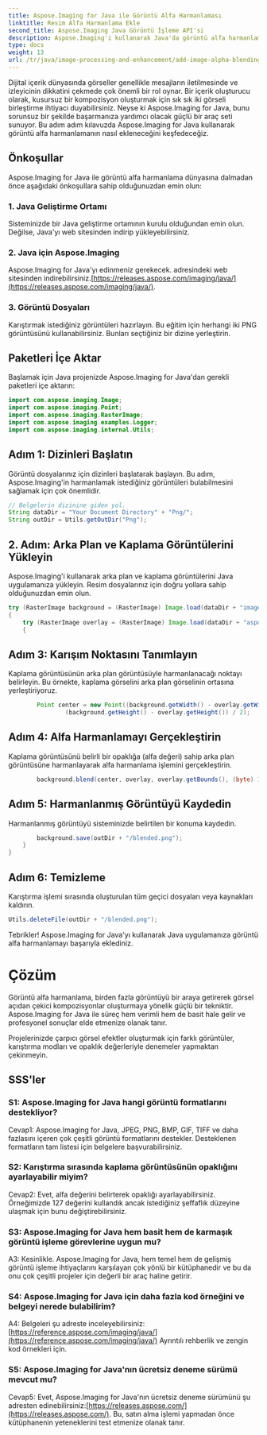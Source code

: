 ```yaml
---
title: Aspose.Imaging for Java ile Görüntü Alfa Harmanlaması
linktitle: Resim Alfa Harmanlama Ekle
second_title: Aspose.Imaging Java Görüntü İşleme API'si
description: Aspose.Imaging'i kullanarak Java'da görüntü alfa harmanlamanın nasıl ekleneceğini öğrenin. Adım adım rehberlikle çarpıcı görsel efektler oluşturun.
type: docs
weight: 13
url: /tr/java/image-processing-and-enhancement/add-image-alpha-blending/
---
```

Dijital içerik dünyasında görseller genellikle mesajların iletilmesinde ve izleyicinin dikkatini çekmede çok önemli bir rol oynar. Bir içerik oluşturucu olarak, kusursuz bir kompozisyon oluşturmak için sık sık iki görseli birleştirme ihtiyacı duyabilirsiniz. Neyse ki Aspose.Imaging for Java, bunu sorunsuz bir şekilde başarmanıza yardımcı olacak güçlü bir araç seti sunuyor. Bu adım adım kılavuzda Aspose.Imaging for Java kullanarak görüntü alfa harmanlamanın nasıl ekleneceğini keşfedeceğiz.

## Önkoşullar

Aspose.Imaging for Java ile görüntü alfa harmanlama dünyasına dalmadan önce aşağıdaki önkoşullara sahip olduğunuzdan emin olun:

### 1. Java Geliştirme Ortamı
Sisteminizde bir Java geliştirme ortamının kurulu olduğundan emin olun. Değilse, Java'yı web sitesinden indirip yükleyebilirsiniz.

### 2. Java için Aspose.Imaging
Aspose.Imaging for Java'yı edinmeniz gerekecek. adresindeki web sitesinden indirebilirsiniz.[https://releases.aspose.com/imaging/java/](https://releases.aspose.com/imaging/java/).

### 3. Görüntü Dosyaları
Karıştırmak istediğiniz görüntüleri hazırlayın. Bu eğitim için herhangi iki PNG görüntüsünü kullanabilirsiniz. Bunları seçtiğiniz bir dizine yerleştirin.

## Paketleri İçe Aktar

Başlamak için Java projenizde Aspose.Imaging for Java'dan gerekli paketleri içe aktarın:

```java
import com.aspose.imaging.Image;
import com.aspose.imaging.Point;
import com.aspose.imaging.RasterImage;
import com.aspose.imaging.examples.Logger;
import com.aspose.imaging.internal.Utils;
```

## Adım 1: Dizinleri Başlatın

Görüntü dosyalarınız için dizinleri başlatarak başlayın. Bu adım, Aspose.Imaging'in harmanlamak istediğiniz görüntüleri bulabilmesini sağlamak için çok önemlidir.

```java
// Belgelerin dizinine giden yol.
String dataDir = "Your Document Directory" + "Png/";
String outDir = Utils.getOutDir("Png");
```

## 2. Adım: Arka Plan ve Kaplama Görüntülerini Yükleyin

Aspose.Imaging'i kullanarak arka plan ve kaplama görüntülerini Java uygulamanıza yükleyin. Resim dosyalarınız için doğru yollara sahip olduğunuzdan emin olun.

```java
try (RasterImage background = (RasterImage) Image.load(dataDir + "image0.png"))
{
    try (RasterImage overlay = (RasterImage) Image.load(dataDir + "aspose_logo.png"))
    {
```

## Adım 3: Karışım Noktasını Tanımlayın

Kaplama görüntüsünün arka plan görüntüsüyle harmanlanacağı noktayı belirleyin. Bu örnekte, kaplama görselini arka plan görselinin ortasına yerleştiriyoruz.

```java
        Point center = new Point((background.getWidth() - overlay.getWidth()) / 2,
                (background.getHeight() - overlay.getHeight()) / 2);
```

## Adım 4: Alfa Harmanlamayı Gerçekleştirin

Kaplama görüntüsünü belirli bir opaklığa (alfa değeri) sahip arka plan görüntüsüne harmanlayarak alfa harmanlama işlemini gerçekleştirin.

```java
        background.blend(center, overlay, overlay.getBounds(), (byte) 127);
```

## Adım 5: Harmanlanmış Görüntüyü Kaydedin

Harmanlanmış görüntüyü sisteminizde belirtilen bir konuma kaydedin.

```java
        background.save(outDir + "/blended.png");
    }
}
```

## Adım 6: Temizleme

Karıştırma işlemi sırasında oluşturulan tüm geçici dosyaları veya kaynakları kaldırın.

```java
Utils.deleteFile(outDir + "/blended.png");
```

Tebrikler! Aspose.Imaging for Java'yı kullanarak Java uygulamanıza görüntü alfa harmanlamayı başarıyla eklediniz.

# Çözüm

Görüntü alfa harmanlama, birden fazla görüntüyü bir araya getirerek görsel açıdan çekici kompozisyonlar oluşturmaya yönelik güçlü bir tekniktir. Aspose.Imaging for Java ile süreç hem verimli hem de basit hale gelir ve profesyonel sonuçlar elde etmenize olanak tanır.

Projelerinizde çarpıcı görsel efektler oluşturmak için farklı görüntüler, karıştırma modları ve opaklık değerleriyle denemeler yapmaktan çekinmeyin.

## SSS'ler

### S1: Aspose.Imaging for Java hangi görüntü formatlarını destekliyor?

Cevap1: Aspose.Imaging for Java, JPEG, PNG, BMP, GIF, TIFF ve daha fazlasını içeren çok çeşitli görüntü formatlarını destekler. Desteklenen formatların tam listesi için belgelere başvurabilirsiniz.

### S2: Karıştırma sırasında kaplama görüntüsünün opaklığını ayarlayabilir miyim?

Cevap2: Evet, alfa değerini belirterek opaklığı ayarlayabilirsiniz. Örneğimizde 127 değerini kullandık ancak istediğiniz şeffaflık düzeyine ulaşmak için bunu değiştirebilirsiniz.

### S3: Aspose.Imaging for Java hem basit hem de karmaşık görüntü işleme görevlerine uygun mu?

A3: Kesinlikle. Aspose.Imaging for Java, hem temel hem de gelişmiş görüntü işleme ihtiyaçlarını karşılayan çok yönlü bir kütüphanedir ve bu da onu çok çeşitli projeler için değerli bir araç haline getirir.

### S4: Aspose.Imaging for Java için daha fazla kod örneğini ve belgeyi nerede bulabilirim?

 A4: Belgeleri şu adreste inceleyebilirsiniz:[https://reference.aspose.com/imaging/java/](https://reference.aspose.com/imaging/java/) Ayrıntılı rehberlik ve zengin kod örnekleri için.

### S5: Aspose.Imaging for Java'nın ücretsiz deneme sürümü mevcut mu?

 Cevap5: Evet, Aspose.Imaging for Java'nın ücretsiz deneme sürümünü şu adresten edinebilirsiniz:[https://releases.aspose.com/](https://releases.aspose.com/). Bu, satın alma işlemi yapmadan önce kütüphanenin yeteneklerini test etmenize olanak tanır.